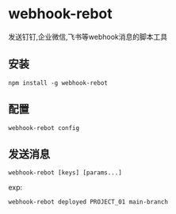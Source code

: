 # webhook-rebot

发送钉钉,企业微信,飞书等webhook消息的脚本工具

## 安装

`npm install -g webhook-rebot`

## 配置

`webhook-rebot config`

## 发送消息

`webhook-rebot [keys] [params...]`

exp:

`webhook-rebot deployed PROJECT_01 main-branch`
